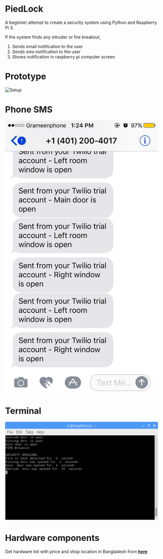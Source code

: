 # PiedLock
A beginner attempt to create a security system using Python and Raspberry Pi 3.

If the system finds any intruder or fire breakout,
1. Sends email notification to the user
2. Sends sms notification to the user
3. Shows notification in raspberry pi computer screen

# Prototype
![Setup](/pictures/IMG_8908.JPG)

# Phone SMS
![SMS](/pictures/sms.jpeg)

# Terminal 
![Terminal feed](/pictures/tarminal.png)

# Hardware components 
Get hardware list with price and shop location in Bangladesh from <b><a href="components.xlsx">here</a></b>

